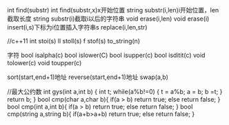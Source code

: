 int find(substr)
int find(substr,x)x开始位置
string substr(i,len)i开始位置，len截取长度
string substr(i)截取i以后的字符串
void erase(i,len)
void erase(i)
insert(i,s)下标为i位置插入字符串s
replace(i,len,str)

//c++11
int stoi(s)
ll stoll(s)
f stof(s)
to_string(n)


字符
bool isalpha(c)
bool islower(C)
bool isupper(c)
bool isditit(c)
void tolower(c)
void toupper(c)

sort(start,end+1)地址
reverse(start,end+1)地址
swap(a,b)

//最大公约数
int gys(int a,int b) {
    int t;
    while(a%b!=0) {
        t = a%b;
        a = b;
        b =t;
    }
    return b;
}
bool cmp(char a,char b){
    if(a > b) return true;
    else return false;
}
bool cmp(int a,int b){
    if(a > b) return true;
    else return false;
}
bool cmp(string a,string b){
    if(a+b>a+b) return true;
    else return false;
}

